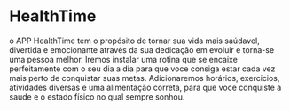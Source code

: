 # HealthTime
o APP HealthTime tem o propósito de tornar sua vida mais saúdavel, divertida e emocionante através da sua dedicação em evoluir e torna-se uma pessoa melhor. Iremos instalar uma rotina que se encaixe perfeitamente com o seu dia a dia para que voce consiga estar cada vez mais perto de conquistar suas metas. Adicionaremos horários, exercicios, atividades diversas e uma alimentação correta, para que voce conquiste a saude e o estado físico no qual sempre sonhou.
